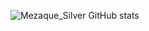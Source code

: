 ![Mezaque_Silver GitHub stats](https://github-readme-stats.vercel.app/api?username=M3zaque&show_icons=true&theme=midnight-purple)
